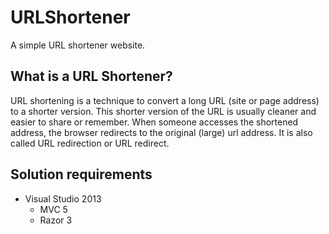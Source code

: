 URLShortener
============

A simple URL shortener website.

What is a URL Shortener?
--------------------

URL shortening is a technique to convert a long URL (site or page address) to a shorter version. This shorter version of the URL is usually cleaner and easier to share or remember. When someone accesses the shortened address, the browser redirects to the original (large) url address. It is also called URL redirection or URL redirect.

Solution requirements
----------------
+ Visual Studio 2013
   + MVC 5
   + Razor 3
